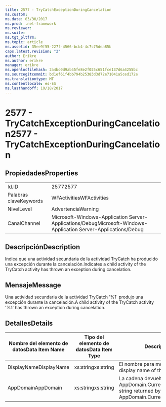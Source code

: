 ```yaml
---
title: 2577 - TryCatchExceptionDuringCancelation
ms.custom: 
ms.date: 03/30/2017
ms.prod: .net-framework
ms.reviewer: 
ms.suite: 
ms.tgt_pltfrm: 
ms.topic: article
ms.assetid: 35ee9f55-227f-4566-bcb4-4c7c75dea85b
caps.latest.revision: "2"
author: Erikre
ms.author: erikre
manager: erikre
ms.openlocfilehash: 2a4bc0d9ab45fe8e2f025c651fce137d6a4255bc
ms.sourcegitcommit: bd1ef61f4bb794b25383d3d72e71041a5ced172e
ms.translationtype: MT
ms.contentlocale: es-ES
ms.lasthandoff: 10/18/2017
---
```

# <a name="2577---trycatchexceptionduringcancelation"></a><span data-ttu-id="a8b8e-102">2577 - TryCatchExceptionDuringCancelation</span><span class="sxs-lookup"><span data-stu-id="a8b8e-102">2577 - TryCatchExceptionDuringCancelation</span></span>
## <a name="properties"></a><span data-ttu-id="a8b8e-103">Propiedades</span><span class="sxs-lookup"><span data-stu-id="a8b8e-103">Properties</span></span>  
  
|||  
|-|-|  
|<span data-ttu-id="a8b8e-104">Id.</span><span class="sxs-lookup"><span data-stu-id="a8b8e-104">ID</span></span>|<span data-ttu-id="a8b8e-105">2577</span><span class="sxs-lookup"><span data-stu-id="a8b8e-105">2577</span></span>|  
|<span data-ttu-id="a8b8e-106">Palabras clave</span><span class="sxs-lookup"><span data-stu-id="a8b8e-106">Keywords</span></span>|<span data-ttu-id="a8b8e-107">WFActivities</span><span class="sxs-lookup"><span data-stu-id="a8b8e-107">WFActivities</span></span>|  
|<span data-ttu-id="a8b8e-108">Nivel</span><span class="sxs-lookup"><span data-stu-id="a8b8e-108">Level</span></span>|<span data-ttu-id="a8b8e-109">Advertencia</span><span class="sxs-lookup"><span data-stu-id="a8b8e-109">Warning</span></span>|  
|<span data-ttu-id="a8b8e-110">Canal</span><span class="sxs-lookup"><span data-stu-id="a8b8e-110">Channel</span></span>|<span data-ttu-id="a8b8e-111">Microsoft-Windows-Application Server-Applications/Debug</span><span class="sxs-lookup"><span data-stu-id="a8b8e-111">Microsoft-Windows-Application Server-Applications/Debug</span></span>|  
  
## <a name="description"></a><span data-ttu-id="a8b8e-112">Descripción</span><span class="sxs-lookup"><span data-stu-id="a8b8e-112">Description</span></span>  
 <span data-ttu-id="a8b8e-113">Indica que una actividad secundaria de la actividad TryCatch ha producido una excepción durante la cancelación.</span><span class="sxs-lookup"><span data-stu-id="a8b8e-113">Indicates a child activity of the TryCatch activity has thrown an exception during cancelation.</span></span>  
  
## <a name="message"></a><span data-ttu-id="a8b8e-114">Mensaje</span><span class="sxs-lookup"><span data-stu-id="a8b8e-114">Message</span></span>  
 <span data-ttu-id="a8b8e-115">Una actividad secundaria de la actividad TryCatch '%1' produjo una excepción durante la cancelación.</span><span class="sxs-lookup"><span data-stu-id="a8b8e-115">A child activity of the TryCatch activity '%1' has thrown an exception during cancelation.</span></span>  
  
## <a name="details"></a><span data-ttu-id="a8b8e-116">Detalles</span><span class="sxs-lookup"><span data-stu-id="a8b8e-116">Details</span></span>  
  
|<span data-ttu-id="a8b8e-117">Nombre del elemento de datos</span><span class="sxs-lookup"><span data-stu-id="a8b8e-117">Data Item Name</span></span>|<span data-ttu-id="a8b8e-118">Tipo del elemento de datos</span><span class="sxs-lookup"><span data-stu-id="a8b8e-118">Data Item Type</span></span>|<span data-ttu-id="a8b8e-119">Descripción</span><span class="sxs-lookup"><span data-stu-id="a8b8e-119">Description</span></span>|  
|--------------------|--------------------|-----------------|  
|<span data-ttu-id="a8b8e-120">DisplayName</span><span class="sxs-lookup"><span data-stu-id="a8b8e-120">DisplayName</span></span>|<span data-ttu-id="a8b8e-121">xs:string</span><span class="sxs-lookup"><span data-stu-id="a8b8e-121">xs:string</span></span>|<span data-ttu-id="a8b8e-122">El nombre para mostrar de la actividad.</span><span class="sxs-lookup"><span data-stu-id="a8b8e-122">The display name of the activity.</span></span>|  
|<span data-ttu-id="a8b8e-123">AppDomain</span><span class="sxs-lookup"><span data-stu-id="a8b8e-123">AppDomain</span></span>|<span data-ttu-id="a8b8e-124">xs:string</span><span class="sxs-lookup"><span data-stu-id="a8b8e-124">xs:string</span></span>|<span data-ttu-id="a8b8e-125">La cadena devuelta por AppDomain.CurrentDomain.FriendlyName.</span><span class="sxs-lookup"><span data-stu-id="a8b8e-125">The string returned by AppDomain.CurrentDomain.FriendlyName.</span></span>|
